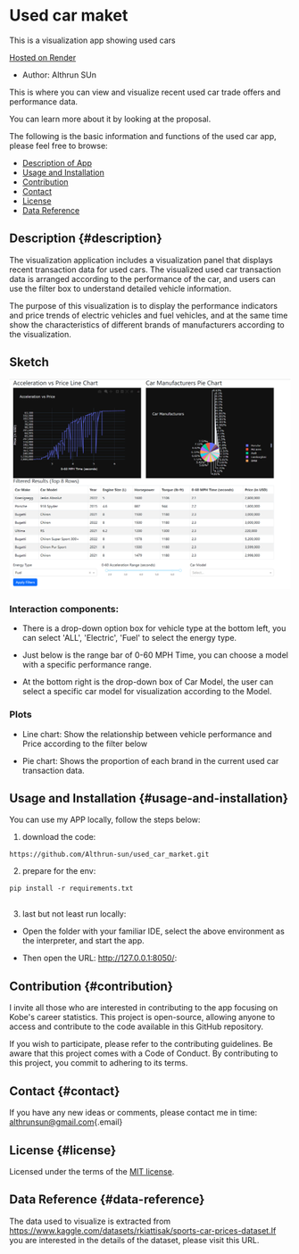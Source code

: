 # Used car maket

This is a visualization app showing used cars

[Hosted on Render](https://used-car-markerplace.onrender.com)

-   Author: Althrun SUn

This is where you can view and visualize recent used car trade offers and performance data.

You can learn more about it by looking at the proposal.

The following is the basic information and functions of the used car app, please feel free to browse:

-   [Description of App](#description)
-   [Usage and Installation](#usage-and-installation)
-   [Contribution](#Contribution)
-   [Contact](#contact)
-   [License](#license)
-   [Data Reference](#data-reference)

## Description {#description}

The visualization application includes a visualization panel that displays recent transaction data for used cars. The visualized used car transaction data is arranged according to the performance of the car, and users can use the filter box to understand detailed vehicle information.

The purpose of this visualization is to display the performance indicators and price trends of electric vehicles and fuel vehicles, and at the same time show the characteristics of different brands of manufacturers according to the visualization.

## Sketch

<img src="img/screen_shot.png"/>

### Interaction components:

-   There is a drop-down option box for vehicle type at the bottom left, you can select 'ALL', 'Electric', 'Fuel' to select the energy type.

-   Just below is the range bar of 0-60 MPH Time, you can choose a model with a specific performance range.

-   At the bottom right is the drop-down box of Car Model, the user can select a specific car model for visualization according to the Model.

### Plots

-   Line chart: Show the relationship between vehicle performance and Price according to the filter below

-   Pie chart: Shows the proportion of each brand in the current used car transaction data.

## Usage and Installation {#usage-and-installation}

You can use my APP locally, follow the steps below:

1.  download the code:

```         
https://github.com/Althrun-sun/used_car_market.git
```

2.  prepare for the env:

```{r}
pip install -r requirements.txt


```

3.  last but not least run locally:

-   Open the folder with your familiar IDE, select the above environment as the interpreter, and start the app.

-   Then open the URL: <http://127.0.0.1:8050/>:

## Contribution {#contribution}

I invite all those who are interested in contributing to the app focusing on Kobe's career statistics. This project is open-source, allowing anyone to access and contribute to the code available in this GitHub repository.

If you wish to participate, please refer to the contributing guidelines. Be aware that this project comes with a Code of Conduct. By contributing to this project, you commit to adhering to its terms.

## Contact {#contact}

If you have any new ideas or comments, please contact me in time: [althrunsun\@gmail.com](mailto:althrunsun@gmail.com){.email}

## License {#license}

Licensed under the terms of the [MIT license](LICENSE).

## Data Reference {#data-reference}

The data used to visualize is extracted from <https://www.kaggle.com/datasets/rkiattisak/sports-car-prices-dataset.If> you are interested in the details of the dataset, please visit this URL.
